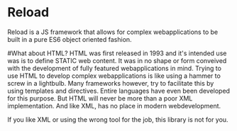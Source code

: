 # Reload
Reload is a JS framework that allows for complex webapplications to be built in a pure ES6 object oriented fashion.

#What about HTML?
HTML was first released in 1993 and it's intended use was is to define STATIC web content. It was in no shape or form conveived with the development of fully featured webapplications in mind. Trying to use HTML to develop complex webapplications is like using a hammer to screw in a lightbulb. Many frameworks however, try to facilitate this by using templates and directives. Entire languages have even been developed for this purpose. But HTML will never be more than a poor XML implementation. And like XML, has no place in modern webdevelopment.

If you like XML or using the wrong tool for the job, this library is not for you.


